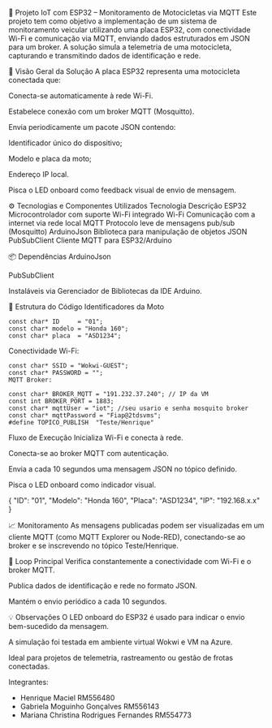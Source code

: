 🚀 Projeto IoT com ESP32 – Monitoramento de Motocicletas via MQTT
Este projeto tem como objetivo a implementação de um sistema de monitoramento veicular utilizando uma placa ESP32, com conectividade Wi-Fi e comunicação via MQTT, enviando dados estruturados em JSON para um broker. A solução simula a telemetria de uma motocicleta, capturando e transmitindo dados de identificação e rede.

📡 Visão Geral da Solução
A placa ESP32 representa uma motocicleta conectada que:

Conecta-se automaticamente à rede Wi-Fi.

Estabelece conexão com um broker MQTT (Mosquitto).

Envia periodicamente um pacote JSON contendo:

Identificador único do dispositivo;

Modelo e placa da moto;

Endereço IP local.

Pisca o LED onboard como feedback visual de envio de mensagem.

⚙️ Tecnologias e Componentes Utilizados
Tecnologia	Descrição
ESP32	Microcontrolador com suporte Wi-Fi integrado
Wi-Fi	Comunicação com a internet via rede local
MQTT	Protocolo leve de mensagens pub/sub (Mosquitto)
ArduinoJson	Biblioteca para manipulação de objetos JSON
PubSubClient	Cliente MQTT para ESP32/Arduino

📦 Dependências
ArduinoJson

PubSubClient

Instaláveis via Gerenciador de Bibliotecas da IDE Arduino.

🧱 Estrutura do Código
Identificadores da Moto
```
const char* ID     = "01";
const char* modelo = "Honda 160";
const char* placa  = "ASD1234";
```
Conectividade
Wi-Fi:

```
const char* SSID = "Wokwi-GUEST";
const char* PASSWORD = "";
MQTT Broker:
```
```
const char* BROKER_MQTT = "191.232.37.240"; // IP da VM
const int BROKER_PORT = 1883;
const char* mqttUser = "iot"; //seu usario e senha mosquito broker
const char* mqttPassword = "Fiap@2tdsvms";
#define TOPICO_PUBLISH  "Teste/Henrique"
```
Fluxo de Execução
Inicializa Wi-Fi e conecta à rede.

Conecta-se ao broker MQTT com autenticação.

Envia a cada 10 segundos uma mensagem JSON no tópico definido.

Pisca o LED onboard como indicador visual.

{
  "ID": "01",
  "Modelo": "Honda 160",
  "Placa": "ASD1234",
  "IP": "192.168.x.x"
}

📈 Monitoramento
As mensagens publicadas podem ser visualizadas em um cliente MQTT (como MQTT Explorer ou Node-RED), conectando-se ao broker e se inscrevendo no tópico Teste/Henrique.

🔄 Loop Principal
Verifica constantemente a conectividade com Wi-Fi e o broker MQTT.

Publica dados de identificação e rede no formato JSON.

Mantém o envio periódico a cada 10 segundos.

💡 Observações
O LED onboard do ESP32 é usado para indicar o envio bem-sucedido da mensagem.

A simulação foi testada em ambiente virtual Wokwi e VM na Azure.

Ideal para projetos de telemetria, rastreamento ou gestão de frotas conectadas.

Integrantes:
  - Henrique Maciel RM556480
  - Gabriela Moguinho Gonçalves RM556143
  - Mariana Christina Rodrigues Fernandes RM554773
